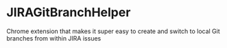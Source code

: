 # JIRAGitBranchHelper
Chrome extension that makes it super easy to create and switch to local Git branches from within JIRA issues

